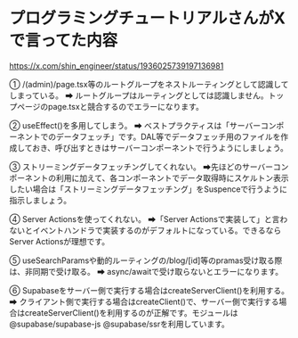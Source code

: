 # プログラミングチュートリアルさんがXで言ってた内容

https://x.com/shin_engineer/status/1936025739197136981

① /(admin)/page.tsx等のルートグループをネストルーティングとして認識してしまっている。 
➡ ルートグループはルーティングとしては認識しません。トップページのpage.tsxと競合するのでエラーになります。

② useEffect()を多用してしまう。 
➡ ベストプラクティスは「サーバーコンポーネントでのデータフェッチ」です。DAL等でデータフェッチ用のファイルを作成しておき、呼び出すときはサーバーコンポーネントで行うようにしましょう。

③ ストリーミングデータフェッチングしてくれない。
➡先ほどのサーバーコンポーネントの利用に加えて、各コンポーネントでデータ取得時にスケルトン表示したい場合は「ストリーミングデータフェッチング」をSuspenceで行うように指示しましょう。

④ Server Actionsを使ってくれない。 
➡「Server Actionsで実装して」と言わないとイベントハンドラで実装するのがデフォルトになっている。できるならServer Actionsが理想です。

⑤ useSearchParamsや動的ルーティングの/blog/[id]等のpramas受け取る際は、非同期で受け取る。
➡ async/awaitで受け取らないとエラーになります。

⑥ Supabaseをサーバー側で実行する場合はcreateServerClient()を利用する。
➡ クライアント側で実行する場合はcreateClient()で、サーバー側で実行する場合はcreateServerClient()を利用するのが正解です。モジュールは@supabase/supabase-js @supabase/ssrを利用しています。
